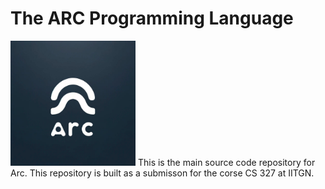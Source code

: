 # The ARC Programming Language

<img src="image.png" alt="arc-logo" width="200"/>
This is the main source code repository for Arc. This repository is built as a submisson for the corse CS 327 at IITGN.  
